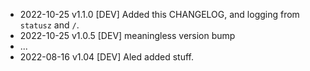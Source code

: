 * 2022-10-25 v1.1.0 [DEV] Added this CHANGELOG, and logging from `statusz` and `/`.
* 2022-10-25 v1.0.5 [DEV] meaningless version bump
* ...
* 2022-08-16 v1.04 [DEV] Aled added stuff.
